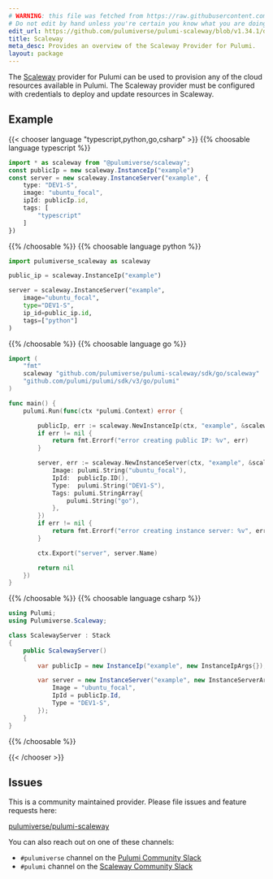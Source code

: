 ```yaml
---
# WARNING: this file was fetched from https://raw.githubusercontent.com/pulumiverse/pulumi-scaleway/v1.34.1/docs/_index.md
# Do not edit by hand unless you're certain you know what you are doing!
edit_url: https://github.com/pulumiverse/pulumi-scaleway/blob/v1.34.1/docs/_index.md
title: Scaleway
meta_desc: Provides an overview of the Scaleway Provider for Pulumi.
layout: package
---
```


The [Scaleway](https://www.scaleway.com/) provider for Pulumi can be used to provision any of the cloud resources available in Pulumi.
The Scaleway provider must be configured with credentials to deploy and update resources in Scaleway.

## Example

{{< chooser language "typescript,python,go,csharp" >}}
{{% choosable language typescript %}}

```typescript
import * as scaleway from "@pulumiverse/scaleway";
const publicIp = new scaleway.InstanceIp("example")
const server = new scaleway.InstanceServer("example", {
    type: "DEV1-S",
    image: "ubuntu_focal",
    ipId: publicIp.id,
    tags: [
        "typescript"
    ]
})
```

{{% /choosable %}}
{{% choosable language python %}}

```python
import pulumiverse_scaleway as scaleway

public_ip = scaleway.InstanceIp("example")

server = scaleway.InstanceServer("example",
    image="ubuntu_focal",
    type="DEV1-S",
    ip_id=public_ip.id,
    tags=["python"]
)
```

{{% /choosable %}}
{{% choosable language go %}}

```go
import (
	"fmt"
	scaleway "github.com/pulumiverse/pulumi-scaleway/sdk/go/scaleway"
	"github.com/pulumi/pulumi/sdk/v3/go/pulumi"
)

func main() {
	pulumi.Run(func(ctx *pulumi.Context) error {

		publicIp, err := scaleway.NewInstanceIp(ctx, "example", &scaleway.InstanceIpArgs{})
		if err != nil {
			return fmt.Errorf("error creating public IP: %v", err)
		}

		server, err := scaleway.NewInstanceServer(ctx, "example", &scaleway.InstanceServerArgs{
			Image: pulumi.String("ubuntu_focal"),
			IpId:  publicIp.ID(),
			Type:  pulumi.String("DEV1-S"),
			Tags: pulumi.StringArray{
				pulumi.String("go"),
			},
		})
		if err != nil {
			return fmt.Errorf("error creating instance server: %v", err)
		}

		ctx.Export("server", server.Name)

		return nil
	})
}
```

{{% /choosable %}}
{{% choosable language csharp %}}

```csharp
using Pulumi;
using Pulumiverse.Scaleway;

class ScalewayServer : Stack
{
    public ScalewayServer()
    {
        var publicIp = new InstanceIp("example", new InstanceIpArgs{});

        var server = new InstanceServer("example", new InstanceServerArgs{
            Image = "ubuntu_focal",
            IpId = publicIp.Id,
            Type = "DEV1-S",
        });
    }
}
```

{{% /choosable %}}

{{< /chooser >}}

## Issues

This is a community maintained provider. Please file issues and feature requests here:

[pulumiverse/pulumi-scaleway](https://github.com/pulumiverse/pulumi-scaleway/issues)

You can also reach out on one of these channels:

* `#pulumiverse` channel on the [Pulumi Community Slack](https://slack.pulumi.com)
* `#pulumi` channel on the [Scaleway Community Slack](https://slack.scaleway.com)
